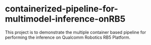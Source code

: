 # containerized-pipeline-for-multimodel-inference-onRB5
This project is to demonstrate the multiple container based pipeline for performing the inference on Qualcomm Robotics RB5 Platform.
